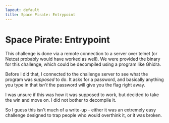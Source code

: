 ```yaml
---
layout: default
title: Space Pirate: Entrypoint
---
```


# Space Pirate: Entrypoint

This challenge is done via a remote connection to a server over telnet (or Netcat probably would have worked as well).
We were provided the binary for this challenge, which could be decompiled using a program like Ghidra.

Before I did that, I connected to the challenge server to see what the program was *supposed* to do. It asks for a password, and basically anything you type in that *isn't* the password will give you the flag right away. 

I was unsure if this was how it was supposed to work, but decided to take the win and move on. I did not bother to decompile it.

So I guess this isn't much of a write-up - either it was an extremely easy challenge designed to trap people who would overthink it, or it was broken.